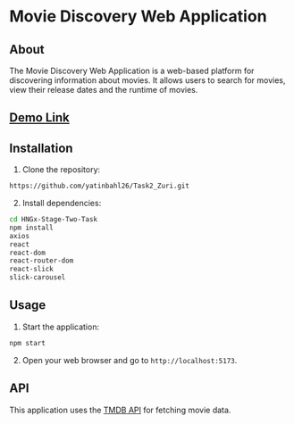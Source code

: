 # Movie Discovery Web Application

## About

The Movie Discovery Web Application is a web-based platform for discovering information about movies. It allows users to search for movies, view their release dates and the runtime of movies.

## [Demo Link](https://hngtask2yatin.netlify.app/)

## Installation

1. Clone the repository:

```bash
https://github.com/yatinbahl26/Task2_Zuri.git
```

2. Install dependencies:

```bash
cd HNGx-Stage-Two-Task
npm install
axios
react
react-dom
react-router-dom
react-slick
slick-carousel
```

## Usage

1. Start the application:

```bash
npm start
```

2. Open your web browser and go to `http://localhost:5173`.

## API

This application uses the [TMDB API](https://www.themoviedb.org/documentation/api) for fetching movie data.

